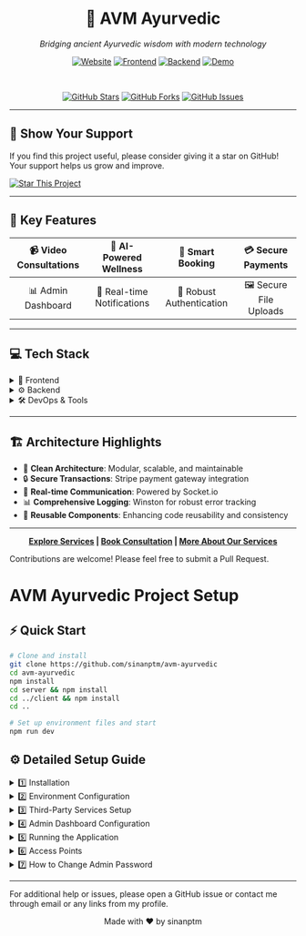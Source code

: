 <div align="center">

# 🌿 AVM Ayurvedic

<p><em>Bridging ancient Ayurvedic wisdom with modern technology</em></p>

[![Website](https://img.shields.io/badge/🌐_Website-Visit_Our_Site-brightgreen?style=for-the-badge&logoColor=white)](https://avm-ayurvedic.online)
[![Frontend](https://img.shields.io/badge/▲_Frontend-Vercel-black?style=for-the-badge&logo=vercel)](https://avm-ayurvedic.online)
[![Backend](https://img.shields.io/badge/🚀_Backend-AWS-orange?style=for-the-badge&logo=amazon-aws)](https://api.avm-ayurvedic.online)
[![Demo](https://img.shields.io/badge/▶️_Demo-Watch_Video-red?style=for-the-badge&logo=youtube)](https://youtu.be/fpOPtDixtD4)

<br>

[![GitHub Stars](https://img.shields.io/github/stars/sinanptm/hospital-management-system?style=for-the-badge&logo=github&color=gold)](https://github.com/sinanptm/hospital-management-system/stargazers)
[![GitHub Forks](https://img.shields.io/github/forks/sinanptm/hospital-management-system?style=for-the-badge&logo=github&color=blue)](https://github.com/sinanptm/hospital-management-system/network/members)
[![GitHub Issues](https://img.shields.io/github/issues/sinanptm/hospital-management-system?style=for-the-badge&logo=github&color=red)](https://github.com/sinanptm/hospital-management-system/issues)

</div>

---

## 🌟 Show Your Support
If you find this project useful, please consider giving it a star on GitHub! Your support helps us grow and improve.

[![Star This Project](https://img.shields.io/github/stars/sinanptm/hospital-management-system?style=social)](https://github.com/sinanptm/hospital-management-system)

---


## 🚀 Key Features

📹 Video Consultations | 🤖 AI-Powered Wellness | 📅 Smart Booking | 💳 Secure Payments
:---: | :---: | :---: | :---:
📊 Admin Dashboard | 🔔 Real-time Notifications | 🔐 Robust Authentication | 🖼️ Secure File Uploads

---
## 💻 Tech Stack

<details>
<summary>🎨 Frontend</summary>

![Next JS](https://img.shields.io/badge/Next.js-black?style=flat&logo=next.js)
![TypeScript](https://img.shields.io/badge/TypeScript-%23007ACC.svg?style=flat&logo=typescript&logoColor=white)
![React](https://img.shields.io/badge/React-%2320232a.svg?style=flat&logo=react&logoColor=%2361DAFB)
![TailwindCSS](https://img.shields.io/badge/Tailwind-%2338B2AC.svg?style=flat&logo=tailwind-css&logoColor=white)
![Radix UI](https://img.shields.io/badge/Radix_UI-%231A1A1A.svg?style=flat&logo=radix-ui&logoColor=white)
![Socket.io-client](https://img.shields.io/badge/Socket.io--client-black?style=flat&logo=socket.io&logoColor=white)
![WebRTC](https://img.shields.io/badge/WebRTC-333333?style=flat&logo=webrtc&logoColor=white)
![Simple Peer](https://img.shields.io/badge/Simple_Peer-4A154B?style=flat&logo=webrtc&logoColor=white)
![OAuth](https://img.shields.io/badge/OAuth-3C78A9?style=flat&logo=oauth&logoColor=white)  
![Google](https://img.shields.io/badge/Google-4285F4?style=flat&logo=google&logoColor=white)
![Axios](https://img.shields.io/badge/Axios-5A29E3?style=flat&logo=axios&logoColor=white)
![React Query](https://img.shields.io/badge/React_Query-FF4154?style=flat&logo=react-query&logoColor=white)
![Stripe](https://img.shields.io/badge/Stripe-008CDD?style=flat&logo=stripe&logoColor=white)
![Firebase](https://img.shields.io/badge/Firebase-FFCA28?style=flat&logo=firebase&logoColor=black)
![Framer Motion](https://img.shields.io/badge/Framer_Motion-0055FF?style=flat&logo=framer&logoColor=white)
![Zod](https://img.shields.io/badge/Zod-3E67B1?style=flat&logo=zod&logoColor=white)
![React Hook Form](https://img.shields.io/badge/React_Hook_Form-EC5990?style=flat&logo=reacthookform&logoColor=white)
![Recharts](https://img.shields.io/badge/Recharts-%2348A9E6.svg?style=flat&logo=recharts&logoColor=white)

</details>

<details>
<summary>⚙️ Backend</summary>

![Node.js](https://img.shields.io/badge/Node.js-6DA55F?style=flat&logo=node.js&logoColor=white)
![Express.js](https://img.shields.io/badge/Express.js-%23404d59.svg?style=flat&logo=express&logoColor=%2361DAFB)
![MongoDB](https://img.shields.io/badge/MongoDB-%234ea94b.svg?style=flat&logo=mongodb&logoColor=white)
![AWS](https://img.shields.io/badge/AWS-%23FF9900.svg?style=flat&logo=amazon-aws&logoColor=white)
![Stripe](https://img.shields.io/badge/Stripe-%236464FF.svg?style=flat&logo=stripe&logoColor=white)
![JWT](https://img.shields.io/badge/JWT-black?style=flat&logo=JSON%20web%20tokens)
![NGINX](https://img.shields.io/badge/NGINX-%23009639.svg?style=flat&logo=nginx&logoColor=white)
![Socket.io](https://img.shields.io/badge/Socket.io-black?style=flat&logo=socket.io&badgeColor=010101)
![Google AI](https://img.shields.io/badge/Google_AI-4285F4?style=flat&logo=google&logoColor=white)
![Joi](https://img.shields.io/badge/Joi-0080FF?style=flat&logo=joi&logoColor=white)
![Winston](https://img.shields.io/badge/Winston-231F20?style=flat&logo=winston&logoColor=white)

</details>

<details>
<summary>🛠 DevOps & Tools</summary>

![SEO](https://img.shields.io/badge/SEO-4CAF50?style=flat&logo=google&logoColor=white)
![Google Analytics](https://img.shields.io/badge/Google%20Analytics-E37400?style=flat&logo=google-analytics&logoColor=white)
![Vercel Analytics](https://img.shields.io/badge/Vercel%20Analytics-E37400?style=flat&logo=google-analytics&logoColor=white)
![Open Graph](https://img.shields.io/badge/Open%20Graph-008000?style=flat&logo=facebook&logoColor=white)
![Twitter Card](https://img.shields.io/badge/Twitter%20Card-1DA1F2?style=flat&logo=twitter&logoColor=white)
![Figma](https://img.shields.io/badge/figma-%23F24E1E.svg?style=flat&logo=figma&logoColor=white)
![Clean Architecture](https://img.shields.io/badge/Clean_Architecture-%230D6EFD.svg?style=flat&logo=architecture&logoColor=white)
![SOLID Principles](https://img.shields.io/badge/SOLID_Principles-%230D6EFD.svg?style=flat&logo=architecture&logoColor=white)
![Nginx](https://img.shields.io/badge/nginx-%23009639.svg?style=flat&logo=nginx&logoColor=white)
![Git](https://img.shields.io/badge/Git-%23F05033.svg?style=flat&logo=git&logoColor=white)
![GitHub](https://img.shields.io/badge/GitHub-%23121011.svg?style=flat&logo=github&logoColor=white)
![GitHub Actions](https://img.shields.io/badge/github%20actions-%232671E5.svg?style=flat&logo=githubactions&logoColor=white)
![Vercel](https://img.shields.io/badge/Vercel-%23000000.svg?style=flat&logo=vercel&logoColor=white)
![ESLint](https://img.shields.io/badge/ESLint-4B32C3?style=flat&logo=eslint&logoColor=white)
![Prettier](https://img.shields.io/badge/Prettier-F7B93E?style=flat&logo=prettier&logoColor=black)
![npm](https://img.shields.io/badge/npm-CB3837?style=flat&logo=npm&logoColor=white)
![Postman](https://img.shields.io/badge/Postman-FF6C37?style=flat&logo=postman&logoColor=white)

</details>

---
## 🏗️ Architecture Highlights

- 🧱 **Clean Architecture**: Modular, scalable, and maintainable
- 🔒 **Secure Transactions**: Stripe payment gateway integration
- 🚀 **Real-time Communication**: Powered by Socket.io
- 📊 **Comprehensive Logging**: Winston for robust error tracking
- 🧩 **Reusable Components**: Enhancing code reusability and consistency

---

<div align="center">

**[Explore Services](https://avm-ayurvedic.online) | [Book Consultation](https://avm-ayurvedic.online/new-appointment) | [More About Our Services](https://avm-ayurvedic.online/services)**

</div>


Contributions are welcome! Please feel free to submit a Pull Request.


# AVM Ayurvedic Project Setup

## ⚡ Quick Start

```bash
# Clone and install
git clone https://github.com/sinanptm/avm-ayurvedic
cd avm-ayurvedic
npm install
cd server && npm install
cd ../client && npm install
cd ..

# Set up environment files and start
npm run dev
```


## ⚙️ Detailed Setup Guide

<details>
<summary>1️⃣ Installation</summary>

1. Clone the repository:
   ```bash
   git clone https://github.com/sinanptm/avm-ayurvedic
   cd avm-ayurvedic
   ```

2. Install dependencies:
   ```bash
   # Root directory dependencies
   npm install

   # Server dependencies
   cd server
   npm install

   # Client dependencies
   cd ../client
   npm install

   # Return to root
   cd ..
   ```
</details>

<details>
<summary>2️⃣ Environment Configuration</summary>

1. Server Environment (.env in /server):
```env
# Database
MONGODB_URL=mongodb://localhost:27017/AVM

# Server Configuration
PORT=8000
NODE_ENV=dev
CLIENT_URL=http://localhost:3000

# Email Service
SENDER_EMAIL=test@example.com
NODEMAILER_PASSKEY=test-nodemailer-passkey

# Authentication
ACCESS_TOKEN_SECRET=test-access-token-secret
REFRESH_TOKEN_SECRET=test-refresh-token-secret

# AWS S3
AWS_REGION=eu-north-1
AWS_ACCESS_KEY_ID=test-aws-access-key-id
AWS_SECRET_ACCESS_KEY=test-aws-secret-access-key
S3_BUCKET_NAME=test-avm-ayurvedic-bucket

# Payment Processing
STRIPE_PUBLISHABLE_KEY=pk_test_XXXXXXXXXXXXXXXXXXXXXXXX
STRIPE_SECRET_KEY=sk_test_XXXXXXXXXXXXXXXXXXXXXXXX
STRIPE_WEBHOOK_SECRET=whsec_XXXXXXXXXXXXXXXXXXXXXXXX

# AI Integration
GEMINI_API_KEY=test-gemini-api-key
```

2. Client Environment (.env in /client):
```env
# Environment
NEXT_PUBLIC_ENV=development

# API Configuration
NEXT_PUBLIC_API_URL=http://localhost:8000/api
NEXT_PUBLIC_BASE_API_URL=http://localhost:8000

# Firebase Authentication
NEXT_PUBLIC_FIREBASE_API_KEY=test-firebase-api-key
NEXT_PUBLIC_FIREBASE_AUTH_DOMAIN=test-firebase-auth-domain
NEXT_PUBLIC_FIREBASE_MESSAGING_SENDER_ID=test-firebase-messaging-sender-id
NEXT_PUBLIC_FIREBASE_APP_ID=test-firebase-app-id
NEXT_PUBLIC_FIREBASE_MEASUREMENT_ID=test-firebase-measurement-id

# Payment Integration
NEXT_PUBLIC_STRIPE_KEY=pk_test_XXXXXXXXXXXXXXXXXXXXXXXX

# Video Call Integration
NEXT_PUBLIC_METERED_TURN_USERNAME=test-metered-turn-username
NEXT_PUBLIC_METERED_TURN_CREDENTIAL=test-metered-turn-credential
```
</details>

<details>
<summary>3️⃣ Third-Party Services Setup</summary>

### 1. Stripe Integration
- **Tutorial**: [Watch Stripe Setup Guide](https://www.youtube.com/watch?v=ddzO85cqDeA) 
- **Steps**:
  1. Install Stripe CLI:
     ```bash
     npm install -g stripe
     ```
  2. Authenticate with Stripe:
     ```bash
     stripe login
     ```
  3. **Important**: Add Stripe API keys to your server's `.env` file:
     ```env
     STRIPE_PUBLISHABLE_KEY=pk_test_your_publishable_key
     STRIPE_SECRET_KEY=sk_test_your_secret_key
     STRIPE_WEBHOOK_SECRET=whsec_your_webhook_secret
     ```

### 2. Metered TURN Server
- **Reference**: [Metered Website](https://metered.ca)
- **Steps**:
  1. Sign up for a Metered account
  2. Navigate to the TURN server section in your dashboard
  3. **Key Step**: Generate TURN credentials
  4. **Important**: Update the client's `.env` file with:
     ```env
     NEXT_PUBLIC_METERED_TURN_USERNAME=your_turn_username
     NEXT_PUBLIC_METERED_TURN_CREDENTIAL=your_turn_credential
     ```

### 3. Google Gemini AI
- **Tutorial**: [Watch Gemini AI Setup Guide](https://www.youtube.com/watch?v=o8iyrtQyrZM)
- **Steps**:
  1. Access [Google Cloud Console](https://console.cloud.google.com/)
  2. Create a new project or select an existing one
  3. Navigate to APIs & Services dashboard
  4. **Key Step**: Enable the Gemini API for your project
  5. Create API credentials (API key)
  6. **Important**: Add the API key to your server's `.env` file:
     ```env
     GEMINI_API_KEY=your_gemini_api_key
     ```

### 4. AWS S3
- **Tutorial**: [Watch AWS S3 Configuration Guide](https://www.youtube.com/watch?v=eQAIojcArRY)
- **Steps**:
  1. Sign in to the [AWS Management Console](https://aws.amazon.com/console/)
  2. Navigate to S3 and create a new bucket
  3. Configure bucket settings (e.g., region, access control)
  4. **Key Step**: Generate AWS access keys from the IAM dashboard
  5. **CORS**: [Check this issue](https://github.com/sinanptm/hospital-management-system/issues/6)
  6. **Important**: Update your server's `.env` file with:
     ```env
     AWS_REGION=your_selected_region
     AWS_ACCESS_KEY_ID=your_access_key_id
     AWS_SECRET_ACCESS_KEY=your_secret_access_key
     S3_BUCKET_NAME=your_bucket_name
     ```
   eg: S3 Policy should be like this:

  ```json
  {
    "Version": "2012-10-17",
    "Id": "Policy1725372798445",
    "Statement": [
        {
            "Sid": "Stmt1725372795858",
            "Effect": "Allow",
            "Principal": "*",
            "Action": [
                "s3:GetObject",
                "s3:DeleteObject"
            ],
            "Resource": "arn:aws:s3:::avm-ayurvedic/*"
        }
    ]
}



### 5. Nodemailer Setup
- **Tutorial**: [Watch Nodemailer Configuration Guide](https://www.youtube.com/watch?v=QDIOBsMBEI0)
- **Steps**:
  1. Enable 2-Step Verification for your Gmail account
  2. **Key Step**: Generate an App Password in your Google Account settings
  3. **Important**: Update your server's `.env` file with:
     ```env
     SENDER_EMAIL=your_gmail_address
     NODEMAILER_PASSKEY=your_generated_app_password
     ```

### 6. Firebase Configuration
- **Tutorial**: [Watch Firebase Setup Guide](https://www.youtube.com/watch?v=RDJvPZ9wHj0)
- **Steps**:
  1. Go to the [Firebase Console](https://console.firebase.google.com/)
  2. Create a new Firebase project
  3. Add a web app to your project
  4. **Key Step**: Copy the Firebase configuration object
  5. **Important**: Update your client's `.env` file with:
     ```env
     NEXT_PUBLIC_FIREBASE_API_KEY=your_api_key
     NEXT_PUBLIC_FIREBASE_AUTH_DOMAIN=your_auth_domain
     NEXT_PUBLIC_FIREBASE_PROJECT_ID=your_project_id
     NEXT_PUBLIC_FIREBASE_STORAGE_BUCKET=your_storage_bucket
     NEXT_PUBLIC_FIREBASE_MESSAGING_SENDER_ID=your_messaging_sender_id
     NEXT_PUBLIC_FIREBASE_APP_ID=your_app_id
     ```

> **⚠️ Security Note**: Always keep your API keys and credentials secure. Never commit them to version control. Use environment variables as shown in the examples above.

</details>

<details>
<summary>4️⃣ Admin Dashboard Configuration</summary>

1. Database Setup:
```javascript
// Insert into 'doctors' collection
{
  "_id": { "$oid": "66f43da6474baf6855725456" },
  "email": "your-admin-email@example.com",
  "password": "$2a$10$g4YLaUSEWC/tJvq0jmbw6e1aS423WTqepWqH6V8PjRtrfXMxOjcca",
  "image": "",
  "isBlocked": false,
  "name": "Admin",
  "phone": "2312371239",
  "role": "admin",
  "qualifications": [],
  "token": "",
  "isVerified": false,
  "createdAt": { "$date": "2024-09-25T16:43:18.340Z" },
  "updatedAt": { "$date": "2024-10-09T02:36:37.556Z" }
}
```

2. Initial Login:
- Email: your configured admin email
- Password: `1Admin@pass` (can change this later)
</details>

<details>
<summary>5️⃣ Running the Application</summary>

Option A: Single Command (Recommended)
```bash
# From root directory
npm run dev
```

Option B: Individual Services
```bash
# Terminal 1 - Server
cd server
npm run dev

# Terminal 2 - Client
cd client
npm run dev

# Terminal 3 - Stripe (only if running servers separately)
stripe listen --forward-to localhost:8000/webhook
```
</details>

<details>
<summary>6️⃣ Access Points</summary>

- Client Application: `http://localhost:3000`
- Server API: `http://localhost:8000/api`
- Admin Dashboard: `http://localhost:3000/admin`
- Doctor Dashboard: `http://localhost:3000/doctor`
</details>

<details>
<summary>7️⃣ How to Change Admin Password</summary>

1. Create a new doctor/patient account through the application
2. Go to your MongoDB database
3. Find the newly created account's password hash
4. Copy this password hash
5. Locate the admin document in the `doctors` collection
6. Replace the admin's password field with the copied hash
7. You can now use the new account's password to login as admin
</details>

---

For additional help or issues, please open a GitHub issue or contact me through email or any links from my profile.



<p align="center">
  Made with ❤️ by sinanptm
</p>
